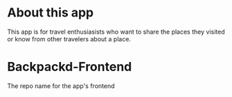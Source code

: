 # About this app

This app is for travel enthusiasists who want to share the places they visited or know from other travelers about a place.

# Backpackd-Frontend

The repo name for the app's frontend